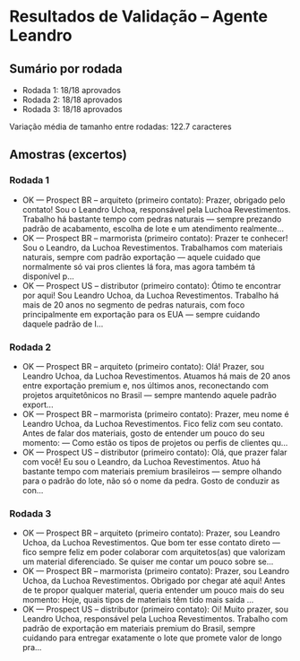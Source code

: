 # Resultados de Validação – Agente Leandro

## Sumário por rodada

- Rodada 1: 18/18 aprovados
- Rodada 2: 18/18 aprovados
- Rodada 3: 18/18 aprovados

Variação média de tamanho entre rodadas: 122.7 caracteres


## Amostras (excertos)


### Rodada 1

- OK — Prospect BR – arquiteto (primeiro contato): Prazer, obrigado pelo contato! Sou o Leandro Uchoa, responsável pela Luchoa Revestimentos. Trabalho há bastante tempo com pedras naturais — sempre prezando padrão de acabamento, escolha de lote e um atendimento realmente...
- OK — Prospect BR – marmorista (primeiro contato): Prazer te conhecer! Sou o Leandro, da Luchoa Revestimentos. Trabalhamos com materiais naturais, sempre com padrão exportação — aquele cuidado que normalmente só vai pros clientes lá fora, mas agora também tá disponível p...
- OK — Prospect US – distributor (primeiro contato): Ótimo te encontrar por aqui! Sou Leandro Uchoa, da Luchoa Revestimentos. Trabalho há mais de 20 anos no segmento de pedras naturais, com foco principalmente em exportação para os EUA — sempre cuidando daquele padrão de l...

### Rodada 2

- OK — Prospect BR – arquiteto (primeiro contato): Olá! Prazer, sou Leandro Uchoa, da Luchoa Revestimentos.  Atuamos há mais de 20 anos entre exportação premium e, nos últimos anos, reconectando com projetos arquitetônicos no Brasil — sempre mantendo aquele padrão export...
- OK — Prospect BR – marmorista (primeiro contato): Prazer, meu nome é Leandro Uchoa, da Luchoa Revestimentos. Fico feliz com seu contato.  Antes de falar dos materiais, gosto de entender um pouco do seu momento:  — Como estão os tipos de projetos ou perfis de clientes qu...
- OK — Prospect US – distributor (primeiro contato): Olá, que prazer falar com você! Eu sou o Leandro, da Luchoa Revestimentos. Atuo há bastante tempo com materiais premium brasileiros — sempre olhando para o padrão do lote, não só o nome da pedra. Gosto de conduzir as con...

### Rodada 3

- OK — Prospect BR – arquiteto (primeiro contato): Prazer, sou Leandro Uchoa, da Luchoa Revestimentos. Que bom ter esse contato direto — fico sempre feliz em poder colaborar com arquitetos(as) que valorizam um material diferenciado.  Se quiser me contar um pouco sobre se...
- OK — Prospect BR – marmorista (primeiro contato): Prazer, sou Leandro Uchoa, da Luchoa Revestimentos. Obrigado por chegar até aqui!  Antes de te propor qualquer material, queria entender um pouco mais do seu momento:   Hoje, quais tipos de materiais têm tido mais saída ...
- OK — Prospect US – distributor (primeiro contato): Oi! Muito prazer, sou Leandro Uchoa, responsável pela Luchoa Revestimentos. Trabalho com padrão de exportação em materiais premium do Brasil, sempre cuidando para entregar exatamente o lote que promete valor de longo pra...